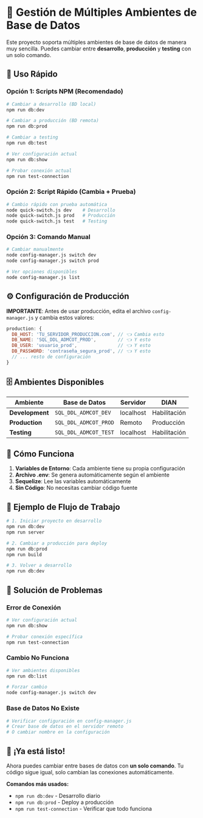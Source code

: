 # 🚀 Gestión de Múltiples Ambientes de Base de Datos

Este proyecto soporta múltiples ambientes de base de datos de manera muy sencilla. Puedes cambiar entre **desarrollo**, **producción** y **testing** con un solo comando.

## 🎯 Uso Rápido

### Opción 1: Scripts NPM (Recomendado)
```bash
# Cambiar a desarrollo (BD local)
npm run db:dev

# Cambiar a producción (BD remota)  
npm run db:prod

# Cambiar a testing
npm run db:test

# Ver configuración actual
npm run db:show

# Probar conexión actual
npm run test-connection
```

### Opción 2: Script Rápido (Cambia + Prueba)
```bash
# Cambio rápido con prueba automática
node quick-switch.js dev    # Desarrollo
node quick-switch.js prod   # Producción  
node quick-switch.js test   # Testing
```

### Opción 3: Comando Manual
```bash
# Cambiar manualmente
node config-manager.js switch dev
node config-manager.js switch prod

# Ver opciones disponibles
node config-manager.js list
```

## ⚙️ Configuración de Producción

**IMPORTANTE**: Antes de usar producción, edita el archivo `config-manager.js` y cambia estos valores:

```javascript
production: {
  DB_HOST: 'TU_SERVIDOR_PRODUCCION.com', // 👈 Cambia esto
  DB_NAME: 'SQL_DDL_ADMCOT_PROD',        // 👈 Y esto
  DB_USER: 'usuario_prod',               // 👈 Y esto  
  DB_PASSWORD: 'contraseña_segura_prod', // 👈 Y esto
  // ... resto de configuración
}
```

## 🗄️ Ambientes Disponibles

| Ambiente | Base de Datos | Servidor | DIAN |
|----------|---------------|----------|------|
| **Development** | `SQL_DDL_ADMCOT_DEV` | localhost | Habilitación |
| **Production** | `SQL_DDL_ADMCOT_PROD` | Remoto | Producción |
| **Testing** | `SQL_DDL_ADMCOT_TEST` | localhost | Habilitación |

## 🔧 Cómo Funciona

1. **Variables de Entorno**: Cada ambiente tiene su propia configuración
2. **Archivo .env**: Se genera automáticamente según el ambiente
3. **Sequelize**: Lee las variables automáticamente
4. **Sin Código**: No necesitas cambiar código fuente

## 📝 Ejemplo de Flujo de Trabajo

```bash
# 1. Iniciar proyecto en desarrollo
npm run db:dev
npm run server

# 2. Cambiar a producción para deploy
npm run db:prod  
npm run build

# 3. Volver a desarrollo
npm run db:dev
```

## 🚨 Solución de Problemas

### Error de Conexión
```bash
# Ver configuración actual
npm run db:show

# Probar conexión específica
npm run test-connection
```

### Cambio No Funciona
```bash
# Ver ambientes disponibles
npm run db:list

# Forzar cambio
node config-manager.js switch dev
```

### Base de Datos No Existe
```bash
# Verificar configuración en config-manager.js
# Crear base de datos en el servidor remoto
# O cambiar nombre en la configuración
```

## 🎉 ¡Ya está listo!

Ahora puedes cambiar entre bases de datos con **un solo comando**. Tu código sigue igual, solo cambian las conexiones automáticamente.

**Comandos más usados:**
- `npm run db:dev` - Desarrollo diario
- `npm run db:prod` - Deploy a producción  
- `npm run test-connection` - Verificar que todo funciona 